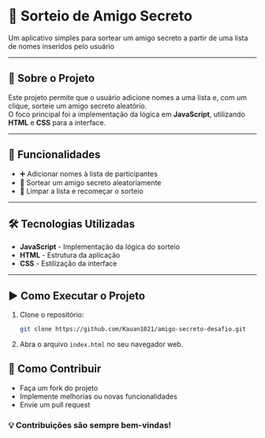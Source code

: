 # 🎁 Sorteio de Amigo Secreto

Um aplicativo simples para sortear um amigo secreto a partir de uma lista de nomes inseridos pelo usuário

---

## 📌 Sobre o Projeto

Este projeto permite que o usuário adicione nomes a uma lista e, com um clique, sorteie um amigo secreto aleatório.  
O foco principal foi a implementação da lógica em **JavaScript**, utilizando **HTML** e **CSS** para a interface.

---

## 🚀 Funcionalidades

- ➕ Adicionar nomes à lista de participantes  
- 🎲 Sortear um amigo secreto aleatoriamente  
- 🔄 Limpar a lista e recomeçar o sorteio  

---

## 🛠️ Tecnologias Utilizadas

- **JavaScript** - Implementação da lógica do sorteio  
- **HTML** - Estrutura da aplicação  
- **CSS** - Estilização da interface  

---

## ▶️ Como Executar o Projeto

1. Clone o repositório:
   ```bash
   git clone https://github.com/Kauan1021/amigo-secreto-desafio.git

2. Abra o arquivo `index.html` no seu navegador web.

## 🤝 Como Contribuir
- Faça um fork do projeto
- Implemente melhorias ou novas funcionalidades
- Envie um pull request

### 💡 Contribuições são sempre bem-vindas!
